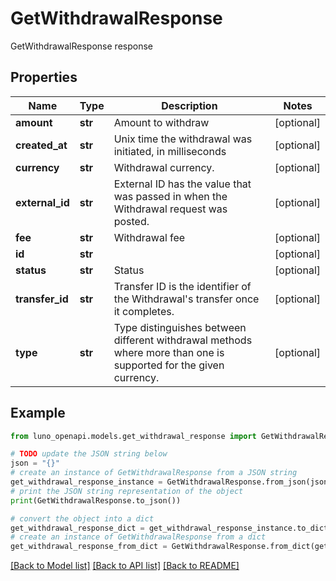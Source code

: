 # GetWithdrawalResponse

GetWithdrawalResponse response

## Properties

Name | Type | Description | Notes
------------ | ------------- | ------------- | -------------
**amount** | **str** | Amount to withdraw | [optional] 
**created_at** | **str** | Unix time the withdrawal was initiated, in milliseconds | [optional] 
**currency** | **str** | Withdrawal currency. | [optional] 
**external_id** | **str** | External ID has the value that was passed in when the Withdrawal request was posted. | [optional] 
**fee** | **str** | Withdrawal fee | [optional] 
**id** | **str** |  | [optional] 
**status** | **str** | Status | [optional] 
**transfer_id** | **str** | Transfer ID is the identifier of the Withdrawal&#39;s transfer once it completes. | [optional] 
**type** | **str** | Type distinguishes between different withdrawal methods where more than one is supported for the given currency. | [optional] 

## Example

```python
from luno_openapi.models.get_withdrawal_response import GetWithdrawalResponse

# TODO update the JSON string below
json = "{}"
# create an instance of GetWithdrawalResponse from a JSON string
get_withdrawal_response_instance = GetWithdrawalResponse.from_json(json)
# print the JSON string representation of the object
print(GetWithdrawalResponse.to_json())

# convert the object into a dict
get_withdrawal_response_dict = get_withdrawal_response_instance.to_dict()
# create an instance of GetWithdrawalResponse from a dict
get_withdrawal_response_from_dict = GetWithdrawalResponse.from_dict(get_withdrawal_response_dict)
```
[[Back to Model list]](../README.md#documentation-for-models) [[Back to API list]](../README.md#documentation-for-api-endpoints) [[Back to README]](../README.md)


